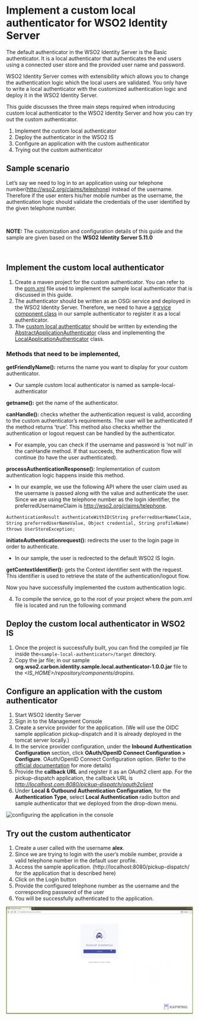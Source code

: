 # Implement a custom local authenticator for WSO2 Identity Server

The default authenticator in the WSO2 Identity Server is the Basic authenticator. It is a local authenticator that authenticates the end users using a connected user store and the provided user name and password.

WSO2 Identity Server comes with extensibility which allows you to change the authentication logic which the local users are validated. You only have to write a local authenticator with the customized authentication logic and deploy it in the WSO2 Identity Server.

This guide discusses the three main steps required when introducing custom local authenticator to the WSO2 Identity Server and how you can try out the custom authenticator. 

1. Implement the custom local authenticator
2. Deploy the authenticator in the WSO2 IS 
3. Configure an application with the custom authenticator
4. Trying out the custom authenticator

## Sample scenario

Let’s say we need to log in to an application using our telephone number(http://wso2.org/claims/telephone) instead of the username. Therefore if the user enters his/her mobile number as the username, the authentication logic should validate the credentials of the user identified by the given telephone number.

<br>

**NOTE:** 
The customization and configuration details of this guide and the sample are given based on the **WSO2 Identity Server 5.11.0** 

<br>

## Implement the custom local authenticator

1. Create a maven project for the custom authenticator. You can refer to the [pom.xml](./pom.xml) file used to implement the sample local authenticator that is discussed in this guide.
2. The authenticator should be written as an OSGi service and deployed in the WSO2 Identity Server. Therefore, we need to have a [service component class](src/main/java/org/wso2/carbon/identity/sample/local/authenticator/internal/SampleLocalAuthenticatorServiceComponent.java) in our sample authenticator to register it as a local authenticator.
3. The [custom local authenticator](src/main/java/org/wso2/carbon/identity/sample/local/authenticator/SampleLocalAuthenticator.java) should be written by extending the [AbstractApplicationAuthenticator](https://github.com/wso2/carbon-identity-framework/blob/v5.18.187/components/authentication-framework/org.wso2.carbon.identity.application.authentication.framework/src/main/java/org/wso2/carbon/identity/application/authentication/framework/AbstractApplicationAuthenticator.java) class and implementing the [LocalApplicationAuthenticator](https://github.com/wso2/carbon-identity-framework/blob/v5.18.187/components/authentication-framework/org.wso2.carbon.identity.application.authentication.framework/src/main/java/org/wso2/carbon/identity/application/authentication/framework/LocalApplicationAuthenticator.java) class.

### Methods that need to be implemented,

**getFriendlyName():** returns the name you want to display for your custom authenticator.
* Our sample custom local authenticator is named as sample-local-authenticator

**getname():** get the name of the authenticator.

**canHandle():** checks whether the authentication request is valid, according to the custom authenticator’s requirements. The user will be authenticated if the method returns ‘true’. This method also checks whether the authentication or logout request can be handled by the authenticator.
* For example, you can check if the username and password is ‘not null’ in the canHandle method. If that succeeds, the authentication flow will continue (to have the user authenticated).

**processAuthenticationResponse():** Implementation of custom authentication logic happens inside this method.
* In our example, we use the following API where the user claim used as the username is passed along with the value and authenticate the user. Since we are using the telephone number as the login identifier, the preferredUsernameClaim is http://wso2.org/claims/telephone.
```
AuthenticationResult authenticateWithID(String preferredUserNameClaim, String preferredUserNameValue, Object credential, String profileName) throws UserStoreException;
```

**initiateAuthenticationrequest():** redirects the user to the login page in order to authenticate.
* In our sample, the user is redirected to the default WSO2 IS login.

**getContextIdentifier():** gets the Context identifier sent with the request. This identifier is used to retrieve the state of the authentication/logout flow.

Now you have successfully implemented the custom authentication logic.

4. To compile the service, go to the root of your project where the pom.xml file is located and run the following command

## Deploy the custom local authenticator in WSO2 IS

1. Once the project is successfully built, you can find the compiled jar file inside the`<sample-local-authenticator>/target` directory.
2. Copy the jar file; in our sample **org.wso2.carbon.identity.sample.local.authenticator-1.0.0.jar** file to the _<IS_HOME>/repository/components/dropins_.

## Configure an application with the custom authenticator

1. Start WSO2 Identity Server
2. Sign in to the Management Console
3. Create a service provider for the application. (We will use the OIDC sample application pickup-dispatch and it is already deployed in the tomcat server locally.)
4. In the service provider configuration, under the **Inbound Authentication Configuration** section, click **OAuth/OpenID Connect Configuration > Configure**. OAuth/OpenID Connect Configuration option. (Refer to the [official documentation](https://is.docs.wso2.com/en/latest/learn/deploying-the-sample-app/#deploying-the-pickup-dispatch-webapp) for more details)
5. Provide the **callback URL** and register it as an OAuth2 client app. For the pickup-dispatch application, the callback URL is _http://localhost.com:8080/pickup-dispatch/oauth2client_
6. Under **Local & Outbound Authentication Configuration**, for the **Authentication Type**, select **Local Authentication** radio button and sample authenticator that we deployed from the drop-down menu.

![configuring the application in the console](./resources/configuringCustomLocalAuth.gif)

## Try out the custom authenticator

1. Create a user called with the username **alex**.
2. Since we are trying to login with the user’s mobile number, provide a valid telephone number in the default user profile.
3. Access the sample application. (http://localhost:8080/pickup-dispatch/ for the application that is described here)
4. Click on the Login button
5. Provide the configured telephone number as the username and the corresponding password of the user
6. You will be successfully authenticated to the application.

![trying out with the sample application](./resources/tryOutCustomLocalAuth.gif)
